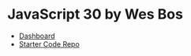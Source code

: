 # JavaScript 30 by Wes Bos
- [Dashboard](https://courses.wesbos.com/account)
- [Starter Code Repo](https://github.com/wesbos/JavaScript30)
